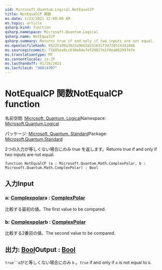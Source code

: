 ```yaml
---
uid: Microsoft.Quantum.Logical.NotEqualCP
title: NotEqualCP 関数
ms.date: 1/23/2021 12:00:00 AM
ms.topic: article
qsharp.kind: function
qsharp.namespace: Microsoft.Quantum.Logical
qsharp.name: NotEqualCP
qsharp.summary: Returns true if and only if two inputs are not equal.
ms.openlocfilehash: 85225109a3822a9b63a231631f3d7265143418b6
ms.sourcegitcommit: 71605ea9cc630e84e7ef29027e1f0ea06299747e
ms.translationtype: MT
ms.contentlocale: ja-JP
ms.lasthandoff: 01/26/2021
ms.locfileid: "98814397"
---
```

# <a name="notequalcp-function"></a><span data-ttu-id="2b470-102">NotEqualCP 関数</span><span class="sxs-lookup"><span data-stu-id="2b470-102">NotEqualCP function</span></span>

<span data-ttu-id="2b470-103">名前空間: [Microsoft. Quantum. Logical](xref:Microsoft.Quantum.Logical)</span><span class="sxs-lookup"><span data-stu-id="2b470-103">Namespace: [Microsoft.Quantum.Logical](xref:Microsoft.Quantum.Logical)</span></span>

<span data-ttu-id="2b470-104">パッケージ: [Microsoft. Quantum. Standard](https://nuget.org/packages/Microsoft.Quantum.Standard)</span><span class="sxs-lookup"><span data-stu-id="2b470-104">Package: [Microsoft.Quantum.Standard](https://nuget.org/packages/Microsoft.Quantum.Standard)</span></span>


<span data-ttu-id="2b470-105">2つの入力が等しくない場合にのみ true を返します。</span><span class="sxs-lookup"><span data-stu-id="2b470-105">Returns true if and only if two inputs are not equal.</span></span>

```qsharp
function NotEqualCP (a : Microsoft.Quantum.Math.ComplexPolar, b : Microsoft.Quantum.Math.ComplexPolar) : Bool
```


## <a name="input"></a><span data-ttu-id="2b470-106">入力</span><span class="sxs-lookup"><span data-stu-id="2b470-106">Input</span></span>

### <a name="a--complexpolar"></a><span data-ttu-id="2b470-107">a: [Complexpolar](xref:Microsoft.Quantum.Math.ComplexPolar)</span><span class="sxs-lookup"><span data-stu-id="2b470-107">a : [ComplexPolar](xref:Microsoft.Quantum.Math.ComplexPolar)</span></span>

<span data-ttu-id="2b470-108">比較する最初の値。</span><span class="sxs-lookup"><span data-stu-id="2b470-108">The first value to be compared.</span></span>


### <a name="b--complexpolar"></a><span data-ttu-id="2b470-109">b: [Complexpolar](xref:Microsoft.Quantum.Math.ComplexPolar)</span><span class="sxs-lookup"><span data-stu-id="2b470-109">b : [ComplexPolar](xref:Microsoft.Quantum.Math.ComplexPolar)</span></span>

<span data-ttu-id="2b470-110">比較する2番目の値。</span><span class="sxs-lookup"><span data-stu-id="2b470-110">The second value to be compared.</span></span>



## <a name="output--bool"></a><span data-ttu-id="2b470-111">出力: [Bool](xref:microsoft.quantum.lang-ref.bool)</span><span class="sxs-lookup"><span data-stu-id="2b470-111">Output : [Bool](xref:microsoft.quantum.lang-ref.bool)</span></span>

<span data-ttu-id="2b470-112">`true``a`がと等しくない場合にのみ `b` 。</span><span class="sxs-lookup"><span data-stu-id="2b470-112">`true` if and only if `a` is not equal to `b`.</span></span>